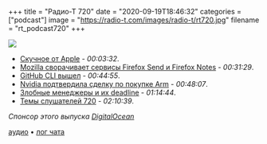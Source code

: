 +++
title = "Радио-Т 720"
date = "2020-09-19T18:46:32"
categories = ["podcast"]
image = "https://radio-t.com/images/radio-t/rt720.jpg"
filename = "rt_podcast720"
+++

![](https://radio-t.com/images/radio-t/rt720.jpg)

- [Скучное от Apple](https://9to5mac.com/2020/09/15/apple-september-event-ipad-air-apple-watch/) - *00:03:32*.
- [Mozilla сворачивает сервисы Firefox Send и Firefox Notes](https://www.opennet.ru/opennews/art.shtml?num=53739) - *00:31:29*.
- [GitHub CLI вышел](https://github.blog/2020-09-17-github-cli-1-0-is-now-available/) - *00:44:55*.
- [Nvidia подтвердила сделку по покупке Arm](https://habr.com/ru/news/t/518968/) - *00:48:07*.
- [Злобные менеджеры и их deadline](http://misc-stuff.terraaeon.com/articles/engineering-deadlines.html/) - *01:14:44*.
- [Темы слушателей 720](https://radio-t.com/p/2020/09/16/prep-720/) - *02:10:39*.

*Спонсор этого выпуска [DigitalOcean](https://www.digitalocean.com)*


[аудио](https://cdn.radio-t.com/rt_podcast720.mp3) • [лог чата](https://chat.radio-t.com/logs/radio-t-720.html)
<audio src="https://cdn.radio-t.com/rt_podcast720.mp3" preload="none"></audio>
